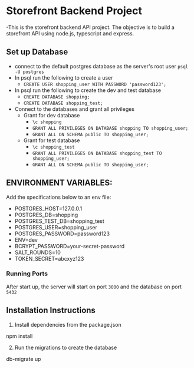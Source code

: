 # Storefront Backend Project
-This is the storefront backend API project. The objective is to build a storefront API using node.js, typescript and express.

## Set up Database

- connect to the default postgres database as the server's root user `psql -U postgres`
- In psql run the following to create a user 
    - `CREATE USER shopping_user WITH PASSWORD 'password123';`
- In psql run the following to create the dev and test database
    - `CREATE DATABASE shopping;`
    - `CREATE DATABASE shopping_test;`
- Connect to the databases and grant all privileges
    - Grant for dev database
        - `\c shopping`
        - `GRANT ALL PRIVILEGES ON DATABASE shopping TO shopping_user;`
        - `GRANT ALL ON SCHEMA public TO shopping_user;`
    - Grant for test database
        - `\c shopping_test`
        - `GRANT ALL PRIVILEGES ON DATABASE shopping_test TO shopping_user;`
        - `GRANT ALL ON SCHEMA public TO shopping_user;`

## ENVIRONMENT VARIABLES:

Add the specifications below to an env file:

- POSTGRES_HOST=127.0.0.1
- POSTGRES_DB=shopping
- POSTGRES_TEST_DB=shopping_test
- POSTGRES_USER=shopping_user
- POSTGRES_PASSWORD=password123
- ENV=dev
- BCRYPT_PASSWORD=your-secret-password
- SALT_ROUNDS=10
- TOKEN_SECRET=abcxyz123

### Running Ports 
After start up, the server will start on port `3000` and the database on port `5432`

## Installation Instructions

1. Install dependencies from the package.json 

npm install


2. Run the migrations to create the database 

db-migrate up

